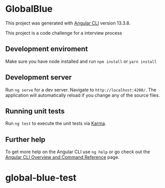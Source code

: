 # GlobalBlue

This project was generated with [Angular CLI](https://github.com/angular/angular-cli) version 13.3.8.

This project is a code challenge for a interview process

## Development enviroment

Make sure you have node installed and run `npm install` or `yarn install`

## Development server

Run `ng serve` for a dev server. Navigate to `http://localhost:4200/`. The application will automatically reload if you change any of the source files.

## Running unit tests

Run `ng test` to execute the unit tests via [Karma](https://karma-runner.github.io).

## Further help

To get more help on the Angular CLI use `ng help` or go check out the [Angular CLI Overview and Command Reference](https://angular.io/cli) page.

# global-blue-test
